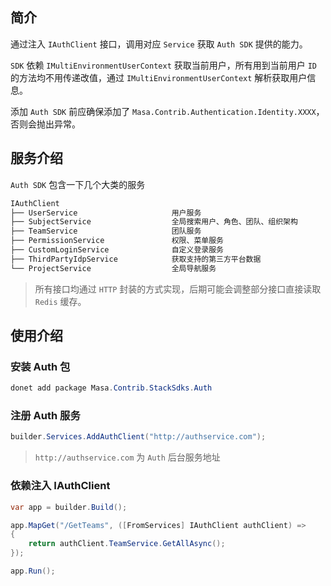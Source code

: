 ## 简介

通过注入 `IAuthClient` 接口，调用对应 `Service` 获取 `Auth SDK` 提供的能力。

`SDK` 依赖 `IMultiEnvironmentUserContext` 获取当前用户，所有用到当前用户 `ID` 的方法均不用传递改值，通过 `IMultiEnvironmentUserContext` 解析获取用户信息。

添加 `Auth SDK` 前应确保添加了 `Masa.Contrib.Authentication.Identity.XXXX`，否则会抛出异常。

## 服务介绍

`Auth SDK` 包含一下几个大类的服务

```csharp 
IAuthClient
├── UserService                     用户服务
├── SubjectService                  全局搜索用户、角色、团队、组织架构
├── TeamService                     团队服务
├── PermissionService               权限、菜单服务
├── CustomLoginService              自定义登录服务
├── ThirdPartyIdpService            获取支持的第三方平台数据
└── ProjectService                  全局导航服务
```

> 所有接口均通过 `HTTP` 封装的方式实现，后期可能会调整部分接口直接读取 `Redis` 缓存。

## 使用介绍

### 安装 Auth 包

```csharp 终端
donet add package Masa.Contrib.StackSdks.Auth
```

### 注册 Auth 服务

```csharp Program.cs 
builder.Services.AddAuthClient("http://authservice.com");
```

> `http://authservice.com` 为 `Auth` 后台服务地址

### 依赖注入 IAuthClient

```csharp 
var app = builder.Build();

app.MapGet("/GetTeams", ([FromServices] IAuthClient authClient) =>
{
    return authClient.TeamService.GetAllAsync();
});

app.Run();
```

